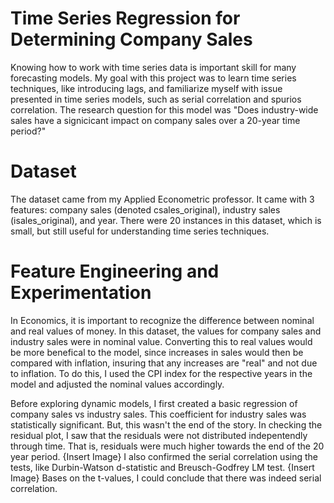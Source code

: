 # Time Series Regression for Determining Company Sales
Knowing how to work with time series data is important skill for many forecasting models. My goal with this project was to learn time series techniques, like introducing lags, and familiarize myself with issue presented in time series models, such as serial correlation and spurios correlation. The research question for this model was "Does industry-wide sales have a signicicant impact on company sales over a 20-year time period?"

# Dataset
The dataset came from my Applied Econometric professor. It came with 3 features: company sales (denoted csales_original), industry sales (isales_original), and year. There were 20 instances in this dataset, which is small, but still useful for understanding time series techniques. 

# Feature Engineering and Experimentation
In Economics, it is important to recognize the difference between nominal and real values of money. In this dataset, the values for company sales and industry sales were in nominal value. Converting this to real values would be more benefical to the model, since increases in sales would then be compared with inflation, insuring that any increases are "real" and not due to inflation. To do this, I used the CPI index for the respective years in the model and adjusted the nominal values accordingly. 

Before exploring dynamic models, I first created a basic regression of company sales vs industry sales. This coefficient for industry sales was statistically significant. But, this wasn't the end of the story. In checking the residual plot, I saw that the residuals were not distributed indepentendly through time. That is, residuals were much higher towards the end of the 20 year period. 
{Insert Image}
I also confirmed the serial correlation using the tests, like Durbin-Watson d-statistic and Breusch-Godfrey LM test. 
{Insert Image}
Bases on the t-values, I could conclude that there was indeed serial correlation. 
